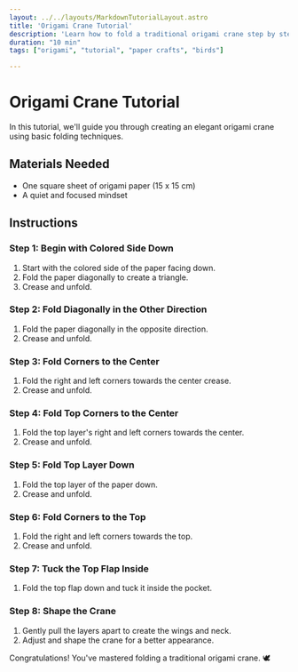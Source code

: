 ```yaml
---
layout: ../../layouts/MarkdownTutorialLayout.astro
title: 'Origami Crane Tutorial'
description: 'Learn how to fold a traditional origami crane step by step.'
duration: "10 min" 
tags: ["origami", "tutorial", "paper crafts", "birds"]

---
```


# Origami Crane Tutorial

In this tutorial, we'll guide you through creating an elegant origami crane using basic folding techniques.

## Materials Needed
- One square sheet of origami paper (15 x 15 cm)
- A quiet and focused mindset

## Instructions

### Step 1: Begin with Colored Side Down
1. Start with the colored side of the paper facing down.
2. Fold the paper diagonally to create a triangle.
3. Crease and unfold.

### Step 2: Fold Diagonally in the Other Direction
1. Fold the paper diagonally in the opposite direction.
2. Crease and unfold.

### Step 3: Fold Corners to the Center
1. Fold the right and left corners towards the center crease.
2. Crease and unfold.

### Step 4: Fold Top Corners to the Center
1. Fold the top layer's right and left corners towards the center.
2. Crease and unfold.

### Step 5: Fold Top Layer Down
1. Fold the top layer of the paper down.
2. Crease and unfold.

### Step 6: Fold Corners to the Top
1. Fold the right and left corners towards the top.
2. Crease and unfold.

### Step 7: Tuck the Top Flap Inside
1. Fold the top flap down and tuck it inside the pocket.

### Step 8: Shape the Crane
1. Gently pull the layers apart to create the wings and neck.
2. Adjust and shape the crane for a better appearance.

Congratulations! You've mastered folding a traditional origami crane. 🕊️
